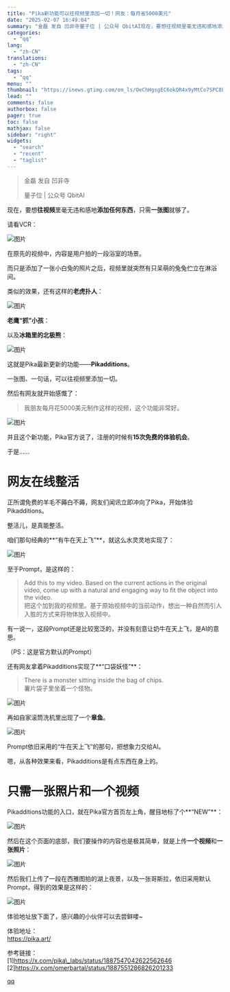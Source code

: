 ```yaml
---
title: "Pika新功能可以往视频里添加一切！网友：每月省5000美元"
date: "2025-02-07 16:49:04"
summary: "金磊 发自 凹非寺量子位 | 公众号 QbitAI现在，要想往视频里毫无违和感地添加任何东西，只需一..."
categories:
  - "qq"
lang:
  - "zh-CN"
translations:
  - "zh-CN"
tags:
  - "qq"
menu: ""
thumbnail: "https://inews.gtimg.com/om_ls/OeChHgsgEC6okQR4x9yMtCo7SPC8LfuXFBn60AaSNxRX4AA_640360/0"
lead: ""
comments: false
authorbox: false
pager: true
toc: false
mathjax: false
sidebar: "right"
widgets:
  - "search"
  - "recent"
  - "taglist"
---
```


> 金磊 发自 凹非寺
> 
> 量子位 | 公众号 QbitAI

现在，要想**往视频**里毫无违和感地**添加任何东西**，只需**一张图**就够了。

请看VCR：

![图片](https://inews.gtimg.com/news_bt/G_aanWwdENpmnzePb9ROJmBK2xvigGKgnEgjAeMBLYYzEAA/0)

在原先的视频中，内容是用户拍的一段浴室的场景。

而只是添加了一张小白兔的照片之后，视频里就突然有只呆萌的兔兔伫立在淋浴间。

类似的效果，还有这样的**老虎扑人**：

![图片](https://inews.gtimg.com/news_bt/Gy4d_G5P3lGqG2dxGezr7qvKcC0Ae6u-0DmyS9xGinb9cAA/0)

**老鹰“抓”小孩**：

以及**冰箱里的北极熊**：

![图片](https://inews.gtimg.com/news_bt/GrfCfa9S-zi2RpgvvrMoYDIvCOqdl4ZcahRDkv58owOscAA/0)

这就是Pika最新更新的功能——**Pikadditions**。

一张图、一句话，可以往视频里添加一切。

然后有网友就开始感慨了：

> 我朋友每月花5000美元制作这样的视频，这个功能非常好。

![图片](https://inews.gtimg.com/news_bt/OuLGHXDkZwP0y3fr09zNZQk4YZCjgRDfBSFSRcGJoFxhUAA/641)

并且这个新功能，Pika官方说了，注册的时候有**15次免费的体验机会**。

于是……

网友在线整活
======

正所谓免费的羊毛不薅白不薅，网友们闻讯立即冲向了Pika，开始体验Pikadditions。

整活儿，是真能整活。

咱们那句经典的**“有牛在天上飞”**，就这么水灵灵地实现了：

![图片](https://inews.gtimg.com/news_bt/Gk5cTzoMjtfUoOK1tq65_3V_JmNN3b9cfSlyuA8cN40XMAA/0)

至于Prompt，是这样的：

> Add this to my video. Based on the current actions in the original video, come up with a natural and engaging way to fit the object into the video.  
> 把这个加到我的视频里。基于原始视频中的当前动作，想出一种自然而引人入胜的方式来将物体放入视频中。

有一说一，这段Prompt还是比较宽泛的，并没有刻意让奶牛在天上飞，是AI的意思。

（PS：这是官方默认的Prompt）

还有网友拿着Pikadditions实现了**“口袋妖怪”**：

> There is a monster sitting inside the bag of chips.  
> 薯片袋子里坐着一个怪物。

![图片](https://inews.gtimg.com/news_bt/GYN_m2yEeTNIZFsWbhe4tiFkdXmSEuM7a9pFfcmb1YTa0AA/0)

再如自家滚筒洗机里出现了一个**章鱼**。

![图片](https://inews.gtimg.com/news_bt/GyD9-2xfhQt_dTbiZdKP6cLYHSkDl-K13v3AXnJM21edkAA/0)

Prompt依旧采用的“牛在天上飞”的那句，把想象力交给AI。

嗯，从各种效果来看，Pikadditions是有点东西在身上的。

只需一张照片和一个视频
===========

Pikadditions功能的入口，就在Pika官方首页左上角，醒目地标了个**“NEW”**：

![图片](https://inews.gtimg.com/news_bt/O8FD1iWdxR9N_Tp5bRpesgrZVHaHnrICcUvODjiJFS4sUAA/641)

然后在这个页面的底部，我们要操作的内容也是极其简单，就是上传**一个视频**和**一张照片**：

![图片](https://inews.gtimg.com/news_bt/O9SAF-Rk8jU4-xnDFCgbJ_2XNJr5v09B_Wxe8V37zFQL4AA/641)

然后我们上传了一段在西雅图拍的湖上夜景，以及一张哥斯拉，依旧采用默认Prompt，得到的效果是这样的：

![图片](https://inews.gtimg.com/news_bt/GNoq1UFIKjpHiMj7zeQwdBivxoelIL_E2Ak3ciG1uisR4AA/0)

体验地址放下面了，感兴趣的小伙伴可以去尝鲜喽~

体验地址：  
https://pika.art/

参考链接：  
[1]https://x.com/pika\_labs/status/1887547042622562646  
[2]https://x.com/omerbartal/status/1887551286826201233

[qq](https://new.qq.com/rain/a/20250207A06A1900)
